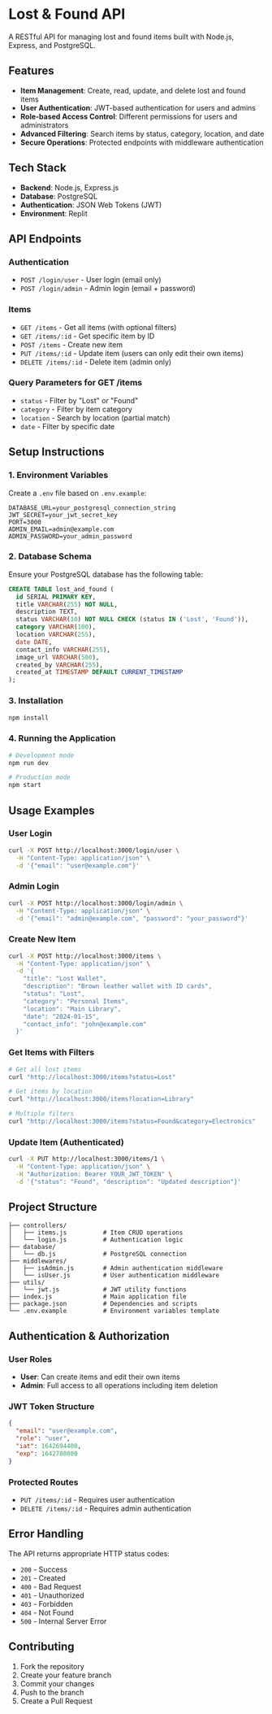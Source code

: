 
# Lost & Found API

A RESTful API for managing lost and found items built with Node.js, Express, and PostgreSQL.

## Features

- **Item Management**: Create, read, update, and delete lost and found items
- **User Authentication**: JWT-based authentication for users and admins
- **Role-based Access Control**: Different permissions for users and administrators
- **Advanced Filtering**: Search items by status, category, location, and date
- **Secure Operations**: Protected endpoints with middleware authentication

## Tech Stack

- **Backend**: Node.js, Express.js
- **Database**: PostgreSQL
- **Authentication**: JSON Web Tokens (JWT)
- **Environment**: Replit

## API Endpoints

### Authentication
- `POST /login/user` - User login (email only)
- `POST /login/admin` - Admin login (email + password)

### Items
- `GET /items` - Get all items (with optional filters)
- `GET /items/:id` - Get specific item by ID
- `POST /items` - Create new item
- `PUT /items/:id` - Update item (users can only edit their own items)
- `DELETE /items/:id` - Delete item (admin only)

### Query Parameters for GET /items
- `status` - Filter by "Lost" or "Found"
- `category` - Filter by item category
- `location` - Search by location (partial match)
- `date` - Filter by specific date

## Setup Instructions

### 1. Environment Variables
Create a `.env` file based on `.env.example`:

```env
DATABASE_URL=your_postgresql_connection_string
JWT_SECRET=your_jwt_secret_key
PORT=3000
ADMIN_EMAIL=admin@example.com
ADMIN_PASSWORD=your_admin_password
```

### 2. Database Schema
Ensure your PostgreSQL database has the following table:

```sql
CREATE TABLE lost_and_found (
  id SERIAL PRIMARY KEY,
  title VARCHAR(255) NOT NULL,
  description TEXT,
  status VARCHAR(10) NOT NULL CHECK (status IN ('Lost', 'Found')),
  category VARCHAR(100),
  location VARCHAR(255),
  date DATE,
  contact_info VARCHAR(255),
  image_url VARCHAR(500),
  created_by VARCHAR(255),
  created_at TIMESTAMP DEFAULT CURRENT_TIMESTAMP
);
```

### 3. Installation
```bash
npm install
```

### 4. Running the Application
```bash
# Development mode
npm run dev

# Production mode
npm start
```

## Usage Examples

### User Login
```bash
curl -X POST http://localhost:3000/login/user \
  -H "Content-Type: application/json" \
  -d '{"email": "user@example.com"}'
```

### Admin Login
```bash
curl -X POST http://localhost:3000/login/admin \
  -H "Content-Type: application/json" \
  -d '{"email": "admin@example.com", "password": "your_password"}'
```

### Create New Item
```bash
curl -X POST http://localhost:3000/items \
  -H "Content-Type: application/json" \
  -d '{
    "title": "Lost Wallet",
    "description": "Brown leather wallet with ID cards",
    "status": "Lost",
    "category": "Personal Items",
    "location": "Main Library",
    "date": "2024-01-15",
    "contact_info": "john@example.com"
  }'
```

### Get Items with Filters
```bash
# Get all lost items
curl "http://localhost:3000/items?status=Lost"

# Get items by location
curl "http://localhost:3000/items?location=Library"

# Multiple filters
curl "http://localhost:3000/items?status=Found&category=Electronics"
```

### Update Item (Authenticated)
```bash
curl -X PUT http://localhost:3000/items/1 \
  -H "Content-Type: application/json" \
  -H "Authorization: Bearer YOUR_JWT_TOKEN" \
  -d '{"status": "Found", "description": "Updated description"}'
```

## Project Structure

```
├── controllers/
│   ├── items.js          # Item CRUD operations
│   └── login.js          # Authentication logic
├── database/
│   └── db.js             # PostgreSQL connection
├── middlewares/
│   ├── isAdmin.js        # Admin authentication middleware
│   └── isUser.js         # User authentication middleware
├── utils/
│   └── jwt.js            # JWT utility functions
├── index.js              # Main application file
├── package.json          # Dependencies and scripts
└── .env.example          # Environment variables template
```

## Authentication & Authorization

### User Roles
- **User**: Can create items and edit their own items
- **Admin**: Full access to all operations including item deletion

### JWT Token Structure
```json
{
  "email": "user@example.com",
  "role": "user",
  "iat": 1642694400,
  "exp": 1642780800
}
```

### Protected Routes
- `PUT /items/:id` - Requires user authentication
- `DELETE /items/:id` - Requires admin authentication

## Error Handling

The API returns appropriate HTTP status codes:
- `200` - Success
- `201` - Created
- `400` - Bad Request
- `401` - Unauthorized
- `403` - Forbidden
- `404` - Not Found
- `500` - Internal Server Error

## Contributing

1. Fork the repository
2. Create your feature branch
3. Commit your changes
4. Push to the branch
5. Create a Pull Request
